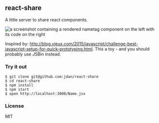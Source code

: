 ## react-share

A little server to share react components.

![a screenshot containing a rendered nametag component on the left with its code on the right](http://i.imgur.com/5ncCzI9.png)

Inspired by: http://blog.vjeux.com/2015/javascript/challenge-best-javascript-setup-for-quick-prototyping.html. This a toy - and you should probably use JSBin instead.

### Try it out

```
$ git clone git@github.com:jdan/react-share
$ cd react-share
$ npm install
$ npm start
$ open http://localhost:3000/Name.jsx
```

### License

MIT
